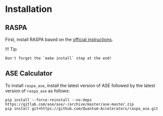 # Installation

## RASPA

First, install RASPA based on the [official instructions](https://iraspa.org/raspa/).

!!! Tip

    Don't forget the `make install` step at the end!

## ASE Calculator

To install `raspa_ase`, install the latest version of ASE followed by the latest version of `raspa_ase` as follows:

```
pip install --force-reinstall --no-deps https://gitlab.com/ase/ase/-/archive/master/ase-master.zip
pip install git+https://github.com/Quantum-Accelerators/raspa_ase.git
```
